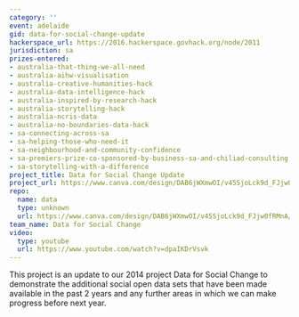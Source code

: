 ```yaml
---
category: ''
event: adelaide
gid: data-for-social-change-update
hackerspace_url: https://2016.hackerspace.govhack.org/node/2011
jurisdiction: sa
prizes-entered:
- australia-that-thing-we-all-need
- australia-aihw-visualisation
- australia-creative-humanities-hack
- australia-data-intelligence-hack
- australia-inspired-by-research-hack
- australia-storytelling-hack
- australia-ncris-data
- australia-no-boundaries-data-hack
- sa-connecting-across-sa
- sa-helping-those-who-need-it
- sa-neighbourhood-and-community-confidence
- sa-premiers-prize-co-sponsored-by-business-sa-and-chiliad-consulting
- sa-storytelling-with-a-difference
project_title: Data for Social Change Update
project_url: https://www.canva.com/design/DAB6jWXmwOI/v45SjoLck9d_FJjw0fRMnA/view?
repo:
  name: data
  type: unknown
  url: https://www.canva.com/design/DAB6jWXmwOI/v45SjoLck9d_FJjw0fRMnA/view?
team_name: Data for Social Change
video:
  type: youtube
  url: https://www.youtube.com/watch?v=dpaIKDrVsvk
---
```


This project is an update to our 2014 project Data for Social Change to demonstrate the additional social open data sets that have been made available in the past 2 years and any further areas in which we can make progress before next year.